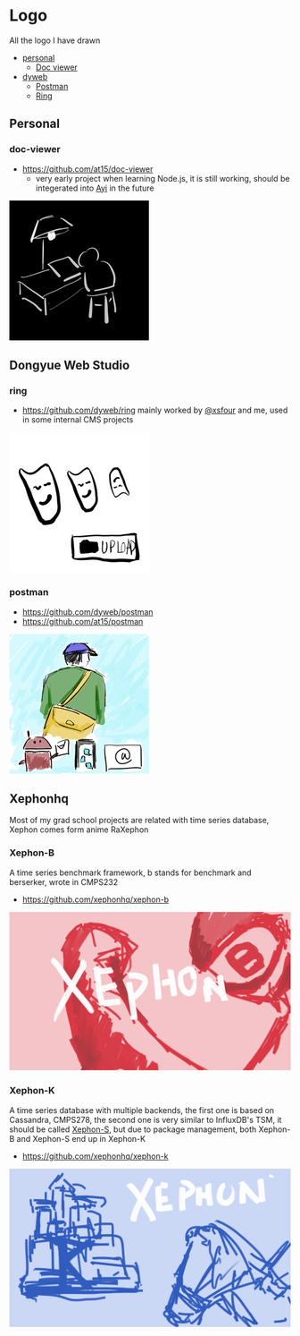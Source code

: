 # Logo

All the logo I have drawn

- [personal](#personal)
  - [Doc viewer](#doc-viewer)
- [dyweb](#dongyue-web-studio)
  - [Postman](#postman)
  - [Ring](#ring)

## Personal

### doc-viewer

- https://github.com/at15/doc-viewer
  - very early project when learning Node.js, it is still working, should be integerated into [Ayi](https://github.com/dyweb/Ayi) in the future

![doc-viewer](personal/doc-viewer.png)

## Dongyue Web Studio

### ring

- https://github.com/dyweb/ring mainly worked by [@xsfour](https://github.com/xsfour) and me, used in some internal CMS projects

![ring](dyweb/ring.png)

### postman

- https://github.com/dyweb/postman
 - https://github.com/at15/postman

![postman](dyweb/postman.png)

## Xephonhq

Most of my grad school projects are related with time series database, Xephon comes form anime RaXephon

### Xephon-B

A time series benchmark framework, b stands for benchmark and berserker, wrote in CMPS232

- https://github.com/xephonhq/xephon-b

![xephon-b](xephonhq/xephon-b.png)

### Xephon-K

A time series database with multiple backends, the first one is based on Cassandra, CMPS278,
the second one is very similar to InfluxDB's TSM, it should be called [Xephon-S](https://github.com/xephonhq/xephon-s),
but due to package management, both Xephon-B and Xephon-S end up in Xephon-K

- https://github.com/xephonhq/xephon-k

![xephon-k](xephonhq/xephon-k.png)
